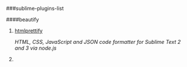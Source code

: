 ###sublime-plugins-list

####beautify

1. [htmlprettify](https://github.com/victorporof/Sublime-HTMLPrettify) 
	
	*HTML, CSS, JavaScript and JSON code formatter for Sublime Text 2 and 3 via node.js*
	
2.